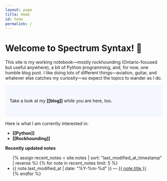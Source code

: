 ```yaml
---
layout: page
title: Home
id: home
permalink: /
---
```


# Welcome to Spectrum Syntax! 🧿

This site is my working notebook—mostly rockhounding (Ontario-focused but useful anywhere), a bit of Python programming, and, for now, one humble blog post. I like doing lots of different things—aviation, guitar, and whatever else catches my curiosity—so expect the topics to wander as I do.

<p style="padding: 3em 1em; background: #f5f7ff; border-radius: 4px;">
  Take a look at my <span style="font-weight: bold">[[blog]]</span> while you are here, too.
</p>

Here is what I am currently interested in:

<ul>
  <li><span style="font-weight: bold">[[Python]]</span></li>
  <li><span style="font-weight: bold">[[Rockhounding]]</span></li>
</ul>

<strong>Recently updated notes</strong>

<ul>
  {% assign recent_notes = site.notes | sort: "last_modified_at_timestamp" | reverse %}
  {% for note in recent_notes limit: 5 %}
    <li>
      {{ note.last_modified_at | date: "%Y-%m-%d" }} — <a class="internal-link" href="{{ site.baseurl }}{{ note.url }}">{{ note.title }}</a>
    </li>
  {% endfor %}
</ul>

<style>
  .wrapper {
    max-width: 46em;
  }
</style>
